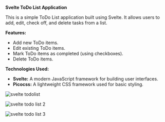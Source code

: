 **Svelte ToDo List Application**

This is a simple ToDo List application built using Svelte. It allows users to add, edit, check off, and delete tasks from a list.

**Features:**

- Add new ToDo items.
- Edit existing ToDo items.
- Mark ToDo items as completed (using checkboxes).
- Delete ToDo items.

**Technologies Used:**

- **Svelte:** A modern JavaScript framework for building user interfaces.
- **Picocss:** A lightweight CSS framework used for basic styling.


![svelte todolist](https://github.com/Azra-2003/sveltetodolist/assets/157401242/c24eaf3d-ae30-4e1b-aed6-dddd5017a1f3)

![svelte todo list 2](https://github.com/Azra-2003/sveltetodolist/assets/157401242/f9065228-cd1b-4f97-ac89-ff8f9be2ae92)

![svelte todo list 3](https://github.com/Azra-2003/sveltetodolist/assets/157401242/c7bf1067-775f-46eb-b540-3057161dab3d)
